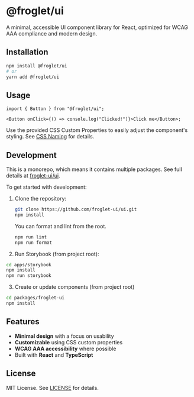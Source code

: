 # @froglet/ui

A minimal, accessible UI component library for React, optimized for WCAG AAA compliance and modern design.

## Installation

```bash
npm install @froglet/ui
# or
yarn add @froglet/ui
```

## Usage

```tsx
import { Button } from "@froglet/ui";

<Button onClick={() => console.log("Clicked!")}>Click me</Button>;
```

Use the provided CSS Custom Properties to easily adjust the component's styling.
See [CSS Naming](./../../docs/css-composition.md) for details.

## Development

This is a monorepo, which means it contains multiple packages.
See full details at [froglet-ui/ui](https://github.com/froglet-ui/ui.git).

To get started with development:

1. Clone the repository:

   ```bash
   git clone https://github.com/froglet-ui/ui.git
   npm install
   ```

   You can format and lint from the root.

   ```bash
   npm run lint
   npm run format
   ```

2. Run Storybook (from project root):

```bash
cd apps/storybook
npm install
npm run storybook
```

3. Create or update components (from project root)

```bash
cd packages/froglet-ui
npm install
```

## Features

- **Minimal design** with a focus on usability
- **Customizable** using CSS custom properties
- **WCAG AAA accessibility** where possible
- Built with **React** and **TypeScript**

## License

MIT License. See [LICENSE](../../LICENSE) for details.
